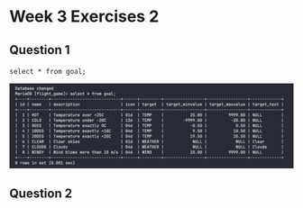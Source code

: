 # Week 3 Exercises 2

## Question 1
```mysql
select * from goal;
```
![Exercises2 Question1.png](Exercises2%20Question1.png)

## Question 2
